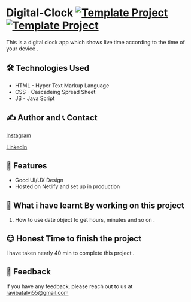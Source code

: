 # Digital-Clock [![Template Project](https://img.shields.io/badge/Web-App-red)](http://www.gnu.org/licenses/agpl-3.0) [![Template Project](https://img.shields.io/badge/Technologies%20-HTML%2FCSS%2FJS-brightgreen)](http://www.gnu.org/licenses/agpl-3.0)

This is a digital clock app which shows live time according to the time of your device . 


## 🛠 Technologies Used
  - HTML - Hyper Text Markup Language
  - CSS - Cascadeing Spread Sheet
  - JS - Java Script







## ✍️ Author and 📞 Contact

  [Instagram](https://www.instagram.com/ravibatalvi752/)
  
  [Linkedin](https://www.linkedin.com/in/ravi-kumar-9a42a8174/)
   

## 📝 Features

- Good UI/UX Design
- Hosted on Netlify and set up in production

## 🤔 What i have learnt By working on this project
1. How to use date object to get hours, minutes and so on .


## 😌 Honest Time to finish the project

I have taken nearly 40 min to complete this project .

## 👀 Feedback
If you have any feedback, please reach out to us at ravibatalvi55@gmail.com
